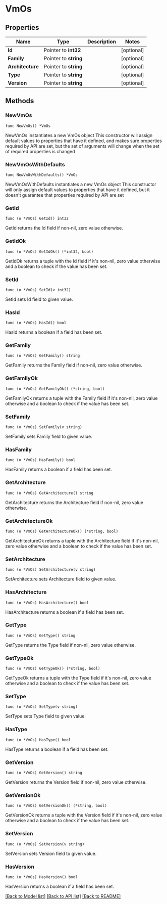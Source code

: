 # VmOs

## Properties

Name | Type | Description | Notes
------------ | ------------- | ------------- | -------------
**Id** | Pointer to **int32** |  | [optional] 
**Family** | Pointer to **string** |  | [optional] 
**Architecture** | Pointer to **string** |  | [optional] 
**Type** | Pointer to **string** |  | [optional] 
**Version** | Pointer to **string** |  | [optional] 

## Methods

### NewVmOs

`func NewVmOs() *VmOs`

NewVmOs instantiates a new VmOs object
This constructor will assign default values to properties that have it defined,
and makes sure properties required by API are set, but the set of arguments
will change when the set of required properties is changed

### NewVmOsWithDefaults

`func NewVmOsWithDefaults() *VmOs`

NewVmOsWithDefaults instantiates a new VmOs object
This constructor will only assign default values to properties that have it defined,
but it doesn't guarantee that properties required by API are set

### GetId

`func (o *VmOs) GetId() int32`

GetId returns the Id field if non-nil, zero value otherwise.

### GetIdOk

`func (o *VmOs) GetIdOk() (*int32, bool)`

GetIdOk returns a tuple with the Id field if it's non-nil, zero value otherwise
and a boolean to check if the value has been set.

### SetId

`func (o *VmOs) SetId(v int32)`

SetId sets Id field to given value.

### HasId

`func (o *VmOs) HasId() bool`

HasId returns a boolean if a field has been set.

### GetFamily

`func (o *VmOs) GetFamily() string`

GetFamily returns the Family field if non-nil, zero value otherwise.

### GetFamilyOk

`func (o *VmOs) GetFamilyOk() (*string, bool)`

GetFamilyOk returns a tuple with the Family field if it's non-nil, zero value otherwise
and a boolean to check if the value has been set.

### SetFamily

`func (o *VmOs) SetFamily(v string)`

SetFamily sets Family field to given value.

### HasFamily

`func (o *VmOs) HasFamily() bool`

HasFamily returns a boolean if a field has been set.

### GetArchitecture

`func (o *VmOs) GetArchitecture() string`

GetArchitecture returns the Architecture field if non-nil, zero value otherwise.

### GetArchitectureOk

`func (o *VmOs) GetArchitectureOk() (*string, bool)`

GetArchitectureOk returns a tuple with the Architecture field if it's non-nil, zero value otherwise
and a boolean to check if the value has been set.

### SetArchitecture

`func (o *VmOs) SetArchitecture(v string)`

SetArchitecture sets Architecture field to given value.

### HasArchitecture

`func (o *VmOs) HasArchitecture() bool`

HasArchitecture returns a boolean if a field has been set.

### GetType

`func (o *VmOs) GetType() string`

GetType returns the Type field if non-nil, zero value otherwise.

### GetTypeOk

`func (o *VmOs) GetTypeOk() (*string, bool)`

GetTypeOk returns a tuple with the Type field if it's non-nil, zero value otherwise
and a boolean to check if the value has been set.

### SetType

`func (o *VmOs) SetType(v string)`

SetType sets Type field to given value.

### HasType

`func (o *VmOs) HasType() bool`

HasType returns a boolean if a field has been set.

### GetVersion

`func (o *VmOs) GetVersion() string`

GetVersion returns the Version field if non-nil, zero value otherwise.

### GetVersionOk

`func (o *VmOs) GetVersionOk() (*string, bool)`

GetVersionOk returns a tuple with the Version field if it's non-nil, zero value otherwise
and a boolean to check if the value has been set.

### SetVersion

`func (o *VmOs) SetVersion(v string)`

SetVersion sets Version field to given value.

### HasVersion

`func (o *VmOs) HasVersion() bool`

HasVersion returns a boolean if a field has been set.


[[Back to Model list]](../README.md#documentation-for-models) [[Back to API list]](../README.md#documentation-for-api-endpoints) [[Back to README]](../README.md)


